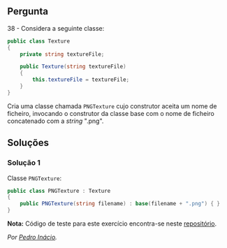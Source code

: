 ## Pergunta

38 - Considera a seguinte classe:

```cs
public class Texture
{
    private string textureFile;

    public Texture(string textureFile)
    {
        this.textureFile = textureFile;
    }
}
```

Cria uma classe chamada `PNGTexture` cujo construtor aceita um nome de
ficheiro, invocando o construtor da classe base com o nome de ficheiro
concatenado com a _string_ ".png".

## Soluções

### Solução 1

Classe `PNGTexture`:

```cs
public class PNGTexture : Texture
{
    public PNGTexture(string filename) : base(filename + ".png") { }
}
```

**Nota:** Código de teste para este exercício encontra-se neste
[repositório](https://github.com/PmaiWoW/GitHub-Exercises).

*Por [Pedro Inácio](https://github.com/PmaiWoW).*